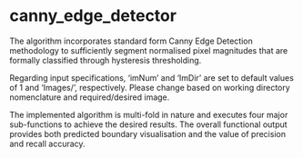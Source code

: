 # canny_edge_detector

The algorithm incorporates standard form Canny Edge Detection methodology to sufficiently segment normalised pixel magnitudes that are formally classified through hysteresis thresholding.

Regarding input specifications, ‘imNum’ and ‘ImDir’ are set to default values of 1 and ‘Images/’, respectively. Please change based on working directory nomenclature and required/desired image.

The implemented algorithm is multi-fold in nature and executes four major sub-functions to achieve the desired results. The overall functional output provides both predicted boundary visualisation and the value of precision and recall accuracy.
